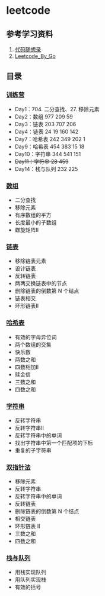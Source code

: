 # leetcode

## 参考学习资料
1. [代码随想录](https://www.programmercarl.com/)
2. [Leetcode_By_Go](https://github.com/halfrost/LeetCode-Go)

## 目录
### [训练营](https://github.com/hd2yao/leetcode/tree/master/training)
+ Day1：704. 二分查找、27. 移除元素
+ Day2：数组 977 209 59
+ Day3：链表 203 707 206
+ Day4：链表 24 19 160 142
+ Day7：哈希表 242 349 202 1
+ Day9：哈希表 454 383 15 18
+ Day10：字符串 344 541 151
+ ~~Day11：字符串 28 459~~
+ Day14：栈与队列 232 225

### [数组](https://github.com/hd2yao/leetcode/tree/master/array)
+ 二分查找
+ 移除元素
+ 有序数组的平方
+ 长度最小的子数组
+ 螺旋矩阵II

### [链表](https://github.com/hd2yao/leetcode/tree/master/linked-list)
+ 移除链表元素
+ 设计链表
+ 反转链表
+ 两两交换链表中的节点
+ 删除链表的倒数第 N 个结点
+ 链表相交
+ 环形链表II

### [哈希表](https://github.com/hd2yao/leetcode/tree/master/hash)
+ 有效的字母异位词
+ 两个数组的交集
+ 快乐数
+ 两数之和
+ 四数相加II
+ 赎金信
+ 三数之和
+ 四数之和

### [字符串](https://github.com/hd2yao/leetcode/tree/master/string)
+ 反转字符串
+ 反转字符串II
+ 反转字符串中的单词
+ 找出字符串中第一个匹配项的下标
+ 重复的子字符串

### [双指针法](https://github.com/hd2yao/leetcode/tree/master/two-pointers)
+ 移除元素
+ 反转字符串
+ 反转字符串中的单词
+ 反转链表
+ 删除链表的倒数第 N 个结点
+ 相交链表
+ 环形链表 II
+ 三数之和
+ 四数之和

### [栈与队列](https://github.com/hd2yao/leetcode/tree/master/stack-and-queue)
+ 用栈实现队列
+ 用队列实现栈
+ 有效的括号